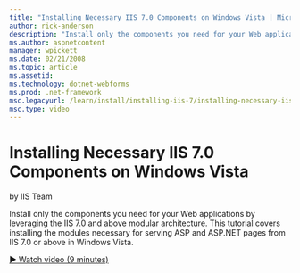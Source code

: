 ```yaml
---
title: "Installing Necessary IIS 7.0 Components on Windows Vista | Microsoft Docs"
author: rick-anderson
description: "Install only the components you need for your Web applications by leveraging the IIS 7.0 and above modular architecture. This tutorial covers installing the..."
ms.author: aspnetcontent
manager: wpickett
ms.date: 02/21/2008
ms.topic: article
ms.assetid: 
ms.technology: dotnet-webforms
ms.prod: .net-framework
msc.legacyurl: /learn/install/installing-iis-7/installing-necessary-iis-components-on-windows-vista
msc.type: video
---
```

Installing Necessary IIS 7.0 Components on Windows Vista
====================
by IIS Team

Install only the components you need for your Web applications by leveraging the IIS 7.0 and above modular architecture. This tutorial covers installing the modules necessary for serving ASP and ASP.NET pages from IIS 7.0 or above in Windows Vista. 

[&#9654; Watch video (9 minutes)](https://channel9.msdn.com/Blogs/ASP-NET-Site-Videos/installing-necessary-iis-components-on-windows-vista)